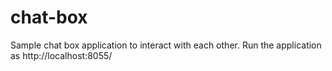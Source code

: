 # chat-box
Sample chat box application to interact with each other.
Run the application as http://localhost:8055/
